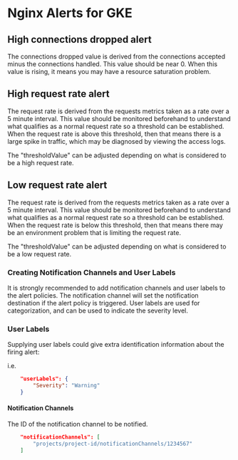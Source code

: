 # Nginx Alerts for GKE

## High connections dropped alert
The connections dropped value is derived from the connections accepted minus the connections handled. This value should be near 0. When this value is rising, it means you may have a resource saturation problem.

## High request rate alert
The request rate is derived from the requests metrics taken as a rate over a 5 minute interval. This value should be monitored beforehand to understand what qualifies as a normal request rate so a threshold can be established. When the request rate is above this threshold, then that means there is a large spike in traffic, which may be diagnosed by viewing the access logs.

The "thresholdValue" can be adjusted depending on what is considered to be a high request rate.

## Low request rate alert
The request rate is derived from the requests metrics taken as a rate over a 5 minute interval. This value should be monitored beforehand to understand what qualifies as a normal request rate so a threshold can be established. When the request rate is below this threshold, then that means there may be an environment problem that is limiting the request rate.

The "thresholdValue" can be adjusted depending on what is considered to be a low request rate.

### Creating Notification Channels and User Labels

It is strongly recommended to add notification channels and user labels to the alert policies. The notification channel will set the notification destination if the alert policy is triggered. User labels are used for categorization, and can be used to indicate the severity level.

### User Labels

Supplying user labels could give extra identification information about the firing alert:

i.e.

```json
    "userLabels": {
        "Severity": "Warning"
    }
```

#### Notification Channels

The ID of the notification channel to be notified.

```json
    "notificationChannels": [
        "projects/project-id/notificationChannels/1234567"
    ]
```
